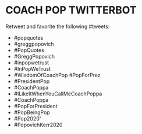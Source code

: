 COACH POP TWITTERBOT
===================

Retweet and favorite the following #tweets:
- #popquotes 
- #greggpopovich  
- #PopQuotes  
- #GreggPopovich  
- #inpopwetrust  
- #InPopWeTrust  
- #WisdomOfCoachPop  #PopForPrez 
- #PresidentPop 
- #CoachPoppa  
- #ILikeItWhenYouCallMeCoachPoppa 
- #CoachPoppa 
- #PopForPresident 
- #PopBeingPop 
- #Pop2020'
- #PopovichKerr2020


